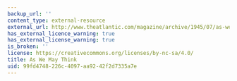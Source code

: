 ```yaml
---
backup_url: ''
content_type: external-resource
external_url: http://www.theatlantic.com/magazine/archive/1945/07/as-we-may-think/303881/
has_external_licence_warning: true
has_external_license_warning: true
is_broken: ''
license: https://creativecommons.org/licenses/by-nc-sa/4.0/
title: As We May Think
uid: 99fd4748-226c-4097-aa92-42f2d7335a7e
---
```

